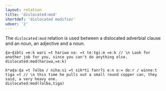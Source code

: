 ```yaml
---
layout: relation
title: 'dislocated:mod'
shortdef: 'dislocated modifier'
udver: '2'
---
```


The `dislocated:mod` relation is used between a dislocated adverbial clause and an noun, an adjective and a noun.

~~~ sdparse
ɖa~ɖibti =eːk wari =t hariwa naː =t teːtgiːm =eːk // \n Look for another job for you, since you can't do anything else.
dislocated:mod(hariwa,=eːk)
~~~

~~~ sdparse
kʷaɖaːɖa =t ʔalba / nihaːsi =t sikʷti fanrʔi eːn oː= doːr / winneːt tiga =t // \n this time he pulls out a small round copper can, they said, a very heavy one.
dislocated:mod(ʔalba,tiga)
~~~


<!-- Interlanguage links updated Po 11. listopadu 2024, 20:10:52 CET -->
